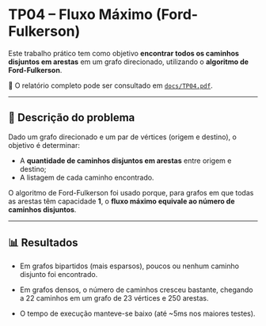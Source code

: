 # TP04 – Fluxo Máximo (Ford-Fulkerson)

Este trabalho prático tem como objetivo **encontrar todos os caminhos disjuntos em arestas** em um grafo direcionado, utilizando o **algoritmo de Ford-Fulkerson**.

📄 O relatório completo pode ser consultado em [`docs/TP04.pdf`](docs/TP04.pdf).

---

## 📖 Descrição do problema
Dado um grafo direcionado e um par de vértices (origem e destino), o objetivo é determinar:
- A **quantidade de caminhos disjuntos em arestas** entre origem e destino;  
- A listagem de cada caminho encontrado.

O algoritmo de Ford-Fulkerson foi usado porque, para grafos em que todas as arestas têm capacidade **1**, o **fluxo máximo equivale ao número de caminhos disjuntos**.

---

## 📊 Resultados

- Em grafos bipartidos (mais esparsos), poucos ou nenhum caminho disjunto foi encontrado.

- Em grafos densos, o número de caminhos cresceu bastante, chegando a 22 caminhos em um grafo de 23 vértices e 250 arestas.

- O tempo de execução manteve-se baixo (até ~5ms nos maiores testes).